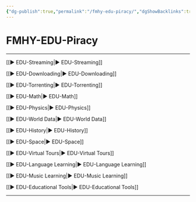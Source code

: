 ```yaml
---
{"dg-publish":true,"permalink":"/fmhy-edu-piracy/","dgShowBacklinks":true,"dgShowLocalGraph":true}
---
```



# FMHY-EDU-Piracy

---

[[► EDU-Streaming|► EDU-Streaming]]

[[► EDU-Downloading|► EDU-Downloading]]

[[► EDU-Torrenting|► EDU-Torrenting]]

[[► EDU-Math|► EDU-Math]]

[[► EDU-Physics|► EDU-Physics]]

[[► EDU-World Data|► EDU-World Data]]

[[► EDU-History|► EDU-History]]

[[► EDU-Space|► EDU-Space]]

[[► EDU-Virtual Tours|► EDU-Virtual Tours]]

[[► EDU-Language Learning|► EDU-Language Learning]]

[[► EDU-Music Learning|► EDU-Music Learning]]

[[► EDU-Educational Tools|► EDU-Educational Tools]]

---